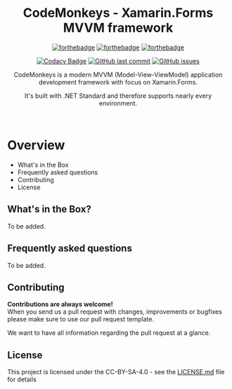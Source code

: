 <h1 align="center">CodeMonkeys - Xamarin.Forms MVVM framework</h1>
<div align="center">

[![forthebadge](https://forthebadge.com/images/badges/made-with-c-sharp.svg)](https://forthebadge.com)
[![forthebadge](https://forthebadge.com/images/badges/built-with-love.svg)](https://forthebadge.com)
[![forthebadge](https://forthebadge.com/images/badges/you-didnt-ask-for-this.svg)](https://forthebadge.com)

[![Codacy Badge](https://app.codacy.com/project/badge/Grade/05b77988fb7e4074995d0722af76b00f)](https://www.codacy.com/gh/UltimateCodeMonkeys/CodeMonkeys/dashboard?utm_source=github.com&amp;utm_medium=referral&amp;utm_content=UltimateCodeMonkeys/CodeMonkeys&amp;utm_campaign=Badge_Grade)
[![GitHub last commit](https://img.shields.io/github/last-commit/UltimateCodeMonkeys/CodeMonkeys.svg?longCache=true&style=flat-square)](https://github.com/UltimateCodeMonkeys/CodeMonkeys)
[![GitHub issues](https://img.shields.io/github/issues/UltimateCodeMonkeys/CodeMonkeys.svg?longCache=true&style=flat-square)](https://github.com/UltimateCodeMonkeys/CodeMonkeys/issues)

CodeMonkeys is a modern MVVM (Model-View-ViewModel) application development framework with focus on Xamarin.Forms.

It's built with .NET Standard and therefore supports nearly every environment.
</div><br>

# Overview
* What's in the Box
* Frequently asked questions
* Contributing
* License

## What's in the Box?
To be added.

## Frequently asked questions
To be added.

## Contributing

__Contributions are always welcome!__  
When you send us a pull request with changes, improvements or bugfixes please make sure to use our pull request template. 

We want to have all information regarding the pull request at a glance.

## License

This project is licensed under the CC-BY-SA-4.0 - see the [LICENSE.md](LICENSE.md) file for details
